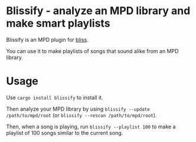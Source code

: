 Blissify - analyze an MPD library and make smart playlists
==========================================================

Blissify is an MPD plugin for [bliss](https://crates.io/crates/bliss-rs).

You can use it to make playlists of songs that sound alike from an MPD
library.

Usage
=====

Use `cargo install blissify` to install it.

Then analyze your MPD library by using `blissify --update /path/to/mpd/root`
(or `blissify --rescan /path/to/mpd/root`).

Then, when a song is playing, run `blissify --playlist 100` to make a playlist
of 100 songs similar to the current song.
